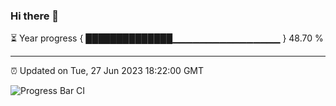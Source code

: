 ### Hi there 👋

⏳ Year progress { ██████████████▁▁▁▁▁▁▁▁▁▁▁▁▁▁▁▁ } 48.70 %

---

⏰ Updated on Tue, 27 Jun 2023 18:22:00 GMT

![Progress Bar CI](https://github.com/liununu/liununu/workflows/Progress%20Bar%20CI/badge.svg)
